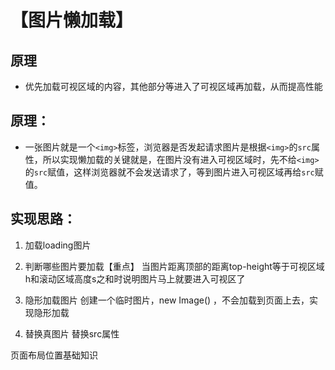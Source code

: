 # 【图片懒加载】
## 原理
- 优先加载可视区域的内容，其他部分等进入了可视区域再加载，从而提高性能
## 原理：
- 一张图片就是一个`<img>`标签，浏览器是否发起请求图片是根据`<img>`的`src`属性，所以实现懒加载的关键就是，在图片没有进入可视区域时，先不给`<img>`的`src`赋值，这样浏览器就不会发送请求了，等到图片进入可视区域再给`src`赋值。

## 实现思路：
1. 加载loading图片


2. 判断哪些图片要加载【重点】
当图片距离顶部的距离top-height等于可视区域h和滚动区域高度s之和时说明图片马上就要进入可视区了


3. 隐形加载图片
创建一个临时图片，new Image() ，不会加载到页面上去，实现隐形加载


4. 替换真图片
替换src属性

页面布局位置基础知识

